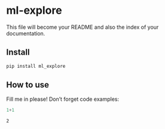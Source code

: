 # ml-explore

<!-- WARNING: THIS FILE WAS AUTOGENERATED! DO NOT EDIT! -->

This file will become your README and also the index of your
documentation.

## Install

``` sh
pip install ml_explore
```

## How to use

Fill me in please! Don’t forget code examples:

``` python
1+1
```

    2
